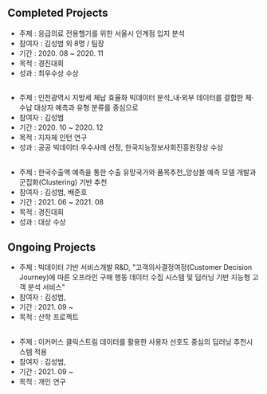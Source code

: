 ## Completed Projects
- 주제 : 응급의료 전용헬기를 위한 서울시 인계점 입지 분석
- 참여자 : 김성범 외 8명 / 팀장
- 기간 : 2020. 08 ~ 2020. 11
- 목적 : 경진대회
- 성과 : 최우수상 수상


##
- 주제 : 인천광역시 지방세 체납 효율화 빅데이터 분석_내·외부 데이터를 결합한 체·수납 대상자 예측과 유형 분류를 중심으로
- 참여자 : 김성범
- 기간 : 2020. 10 ~ 2020. 12
- 목적 : 지자체 인턴 연구
- 성과 : 공공 빅데이터 우수사례 선정, 한국지능정보사회진흥원장상 수상
##
- 주제 : 한국수출액 예측을 통한 수출 유망국가와 품목추천_앙상블 예측 모델 개발과 군집화(Clustering) 기반 추천
- 참여자 : 김성범, 배준호
- 기간 : 2021. 06 ~ 2021. 08
- 목적 : 경진대회
- 성과 : 대상 수상

## Ongoing Projects
- 주제 : 빅데이터 기반 서비스개발 R&D, "고객의사결정여정(Customer Decision Journey)에 따른 오프라인 구매 행동 데이터 수집 시스템 및 딥러닝 기반 지능형 고객 분석 서비스"
- 참여자 : 김성범, 
- 기간 : 2021. 09 ~ 
- 목적 : 산학 프로젝트

##
- 주제 : 이커머스 클릭스트림 데이터를 활용한 사용자 선호도 중심의 딥러닝 추천시스템 적용
- 참여자 : 김성범, 
- 기간 : 2021. 09 ~ 
- 목적 : 개인 연구
